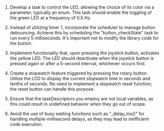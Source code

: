 1. Develop a task to control the LED, allowing the choice of its color via a parameter, typically an enum. This task should enable the toggling of the green LED at a frequency of 0.5 Hz.

2. Instead of utilizing timer 1, incorporate the scheduler to manage button debouncing. Achieve this by scheduling the "button_checkState" task to run every 5 milliseconds. It's important not to modify the library code for the button.

3. Implement functionality that, upon pressing the joystick button, activates the yellow LED. The LED should deactivate when the joystick button is pressed again or after a 5-second interval, whichever occurs first.

4. Create a stopwatch feature triggered by pressing the rotary button. Utilize the LCD to display the current stopwatch time in seconds and tenths of seconds. No need to implement a stopwatch reset function; the reset button can handle this purpose.

5. Ensure that the taskDescriptors you employ are not local variables, as this could result in undefined behavior when they go out of scope.

6. Avoid the use of busy waiting functions such as "_delay_ms()" for handling multiple-millisecond delays, as they may lead to inefficient code execution.
